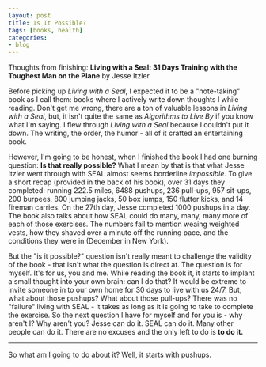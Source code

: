 ```yaml
---
layout: post
title: Is It Possible?
tags: [books, health]
categories:
- blog
---
```

Thoughts from finishing: **Living with a Seal: 31 Days Training with the Toughest Man on the Plane** by Jesse Itzler

Before picking up *Living with a Seal*, I expected it to be a "note-taking" book as I call them: books where I actively write down thoughts I while reading. Don't get me wrong, there are a ton of valuable lessons in *Living with a Seal*, but, it isn't quite the same as *Algorithms to Live By* if you know what I'm saying. I flew through *Living with a Seal* because I couldn't put it down. The writing, the order, the humor - all of it crafted an entertaining book.

However, I'm going to be honest, when I finished the book I had one burning question: **Is that really possible?** What I mean by that is that what Jesse Itzler went through with SEAL almost seems borderline *impossible*. To give a short recap (provided in the back of his book), over 31 days they completed: running 222.5 miles, 6488 pushups, 236 pull-ups, 957 sit-ups, 200 burpees, 800 jumping jacks, 50 box jumps, 150 flutter kicks, and 14 fireman carries. On the 27th day, Jesse completed 1000 pushups in a day. The book also talks about how SEAL could do many, many, many more of each of those exercises. The numbers fail to mention weaing weighted vests, how they shaved over a minute off the running pace, and the conditions they were in (December in New York).

But the "is it possible?" question isn't really meant to challenge the validity of the book - that isn't what the question is direct at. The question is for myself. It's for us, you and me. While reading the book it, it starts to implant a small thought into your own brain: can I do that? It would be extreme to invite someone in to our own home for 30 days to live with us 24/7. But, what about those pushups? What about those pull-ups? There was no "failure" living with SEAL - it takes as long as it is going to take to complete the exercise. So the next question I have for myself and for you is - why aren't I? Why aren't you? Jesse can do it. SEAL can do it. Many other people can do it. There are no excuses and the only left to do is **to do it.**

---
So what am I going to do about it? Well, it starts with pushups.
